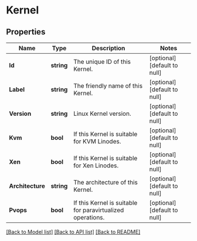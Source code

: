 # Kernel

## Properties
Name | Type | Description | Notes
------------ | ------------- | ------------- | -------------
**Id** | **string** | The unique ID of this Kernel. | [optional] [default to null]
**Label** | **string** | The friendly name of this Kernel. | [optional] [default to null]
**Version** | **string** | Linux Kernel version. | [optional] [default to null]
**Kvm** | **bool** | If this Kernel is suitable for KVM Linodes. | [optional] [default to null]
**Xen** | **bool** | If this Kernel is suitable for Xen Linodes. | [optional] [default to null]
**Architecture** | **string** | The architecture of this Kernel. | [optional] [default to null]
**Pvops** | **bool** | If this Kernel is suitable for paravirtualized operations. | [optional] [default to null]

[[Back to Model list]](../README.md#documentation-for-models) [[Back to API list]](../README.md#documentation-for-api-endpoints) [[Back to README]](../README.md)

